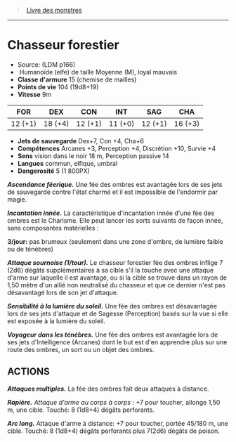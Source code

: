 ﻿> [Livre des monstres](tome_of_beasts.md)

---

# Chasseur forestier

- Source: (LDM p166)
-  Humanoïde (elfe) de taille Moyenne (M), loyal mauvais
- **Classe d'armure** 15 (chemise de mailles)
- **Points de vie** 104 (19d8+19)
- **Vitesse** 9m

|FOR|DEX|CON|INT|SAG|CHA|
|---|---|---|---|---|---|
|12 (+1)|18 (+4)|12 (+1)|11 (+0)|12 (+1)|16 (+3)|

- **Jets de sauvegarde** Dex+7, Con +4, Cha+6
- **Compétences** Arcanes +3, Perception +4, Discrétion +10, Survie +4
- **Sens** vision dans le noir 18 m, Perception passive 14
- **Langues** commun, elfique, umbral
- **Dangerosité** 5 (1 800PX)

**_Ascendance féerique._** Une fée des ombres est avantagée lors de ses jets de sauvegarde contre l'état charmé et il est impossible de l'endormir par magie.

**_Incantation innée._** La caractéristique d'incantation innée d'une fée des ombres est le Charisme. Elle peut lancer les sorts suivants de façon innée, sans composantes matérielles :

**3/jour:** pas brumeux (seulement dans une zone d'ombre, de lumière faible ou de ténèbres)

**_Attaque sournoise (1/tour)._** Le chasseur forestier fée des ombres inflige 7 (2d6) dégâts supplémentaires à sa cible s'il la touche avec une attaque d'arme sur laquelle il est avantagé, ou si la cible se trouve dans un rayon de 1,50 mètre d'un allié non neutralisé du chasseur et que ce dernier n'est pas désavantagé lors de son jet d'attaque.

**_Sensibilité à la lumière du soleil._** Une fée des ombres est désavantagée lors de ses jets d'attaque et de Sagesse (Perception) basés sur la vue si elle est exposée à la lumière du soleil.

**_Voyageur dans les ténèbres._** Une fée des ombres est avantagée lors de ses jets d'Intelligence (Arcanes) dont le but est d'en apprendre plus sur une route des ombres, un sort ou un objet des ombres.

## ACTIONS

**_Attaques multiples._** La fée des ombres fait deux attaques à distance.

**_Rapière._** _Attaque d'arme au corps à corps :_ +7 pour toucher, allonge 1,50 m, une cible. Touché: 8 (1d8+4) dégâts perforants.

**_Arc long._** Attaque d'arme à distance: +7 pour toucher, portée 45/180 m, une cible. Touché: 8 (1d8+4) dégâts perforants plus 7(2d6) dégâts de poison.

